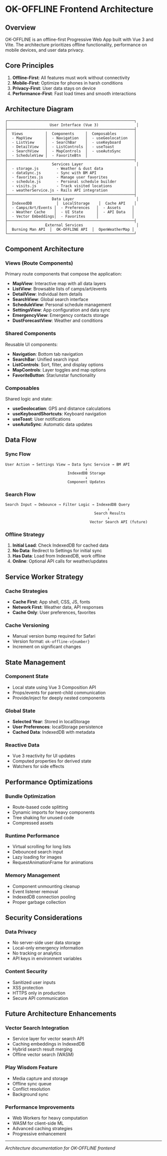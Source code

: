 # OK-OFFLINE Frontend Architecture

## Overview

OK-OFFLINE is an offline-first Progressive Web App built with Vue 3 and Vite. The architecture prioritizes offline functionality, performance on mobile devices, and user data privacy.

## Core Principles

1. **Offline-First**: All features must work without connectivity
2. **Mobile-First**: Optimize for phones in harsh conditions
3. **Privacy-First**: User data stays on device
4. **Performance-First**: Fast load times and smooth interactions

## Architecture Diagram

```
┌─────────────────────────────────────────────────────────┐
│                   User Interface (Vue 3)                 │
├─────────────────────────────────────────────────────────┤
│  Views          │  Components     │  Composables        │
│  - MapView      │  - Navigation   │  - useGeolocation   │
│  - ListView     │  - SearchBar    │  - useKeyboard      │
│  - DetailView   │  - ListControls │  - useToast         │
│  - SearchView   │  - MapControls  │  - useAutoSync      │
│  - ScheduleView │  - FavoriteBtn  │                     │
├─────────────────────────────────────────────────────────┤
│                    Services Layer                        │
│  - storage.js        - Weather & dust data              │
│  - dataSync.js       - Sync with BM API                 │
│  - favorites.js      - Manage user favorites            │
│  - schedule.js       - Personal schedule builder        │
│  - visits.js         - Track visited locations          │
│  - weatherService.js - Rails API integration            │
├─────────────────────────────────────────────────────────┤
│                    Data Layer                            │
│  IndexedDB           │  LocalStorage    │  Cache API    │
│  - Camps/Art/Events │  - Preferences   │  - Assets     │
│  - Weather Cache    │  - UI State      │  - API Data   │
│  - Vector Embeddings│  - Favorites     │               │
├─────────────────────────────────────────────────────────┤
│                 External Services                        │
│  Burning Man API  │  OK-OFFLINE API  │  OpenWeatherMap │
└─────────────────────────────────────────────────────────┘
```

## Component Architecture

### Views (Route Components)
Primary route components that compose the application:
- **MapView**: Interactive map with all data layers
- **ListView**: Browsable lists of camps/art/events  
- **DetailView**: Individual item details
- **SearchView**: Global search interface
- **ScheduleView**: Personal schedule management
- **SettingsView**: App configuration and data sync
- **EmergencyView**: Emergency contacts storage
- **DustForecastView**: Weather and conditions

### Shared Components
Reusable UI components:
- **Navigation**: Bottom tab navigation
- **SearchBar**: Unified search input
- **ListControls**: Sort, filter, and display options
- **MapControls**: Layer toggles and map options
- **FavoriteButton**: Star/unstar functionality

### Composables
Shared logic and state:
- **useGeolocation**: GPS and distance calculations
- **useKeyboardShortcuts**: Keyboard navigation
- **useToast**: User notifications
- **useAutoSync**: Automatic data updates

## Data Flow

### Sync Flow
```
User Action → Settings View → Data Sync Service → BM API
                                    ↓
                            IndexedDB Storage
                                    ↓
                            Component Updates
```

### Search Flow
```
Search Input → Debounce → Filter Logic → IndexedDB Query
                                              ↓
                                        Search Results
                                              ↓
                                      Vector Search API (future)
```

### Offline Strategy
1. **Initial Load**: Check IndexedDB for cached data
2. **No Data**: Redirect to Settings for initial sync
3. **Has Data**: Load from IndexedDB, work offline
4. **Online**: Optional API calls for weather/updates

## Service Worker Strategy

### Cache Strategies
- **Cache First**: App shell, CSS, JS, fonts
- **Network First**: Weather data, API responses
- **Cache Only**: User preferences, favorites

### Cache Versioning
- Manual version bump required for Safari
- Version format: `ok-offline-v{number}`
- Increment on significant changes

## State Management

### Component State
- Local state using Vue 3 Composition API
- Props/events for parent-child communication
- Provide/inject for deeply nested components

### Global State
- **Selected Year**: Stored in localStorage
- **User Preferences**: localStorage persistence
- **Cached Data**: IndexedDB with metadata

### Reactive Data
- Vue 3 reactivity for UI updates
- Computed properties for derived state
- Watchers for side effects

## Performance Optimizations

### Bundle Optimization
- Route-based code splitting
- Dynamic imports for heavy components
- Tree shaking for unused code
- Compressed assets

### Runtime Performance
- Virtual scrolling for long lists
- Debounced search input
- Lazy loading for images
- RequestAnimationFrame for animations

### Memory Management
- Component unmounting cleanup
- Event listener removal
- IndexedDB connection pooling
- Proper garbage collection

## Security Considerations

### Data Privacy
- No server-side user data storage
- Local-only emergency information
- No tracking or analytics
- API keys in environment variables

### Content Security
- Sanitized user inputs
- XSS protection
- HTTPS only in production
- Secure API communication

## Future Architecture Enhancements

### Vector Search Integration
- Service layer for vector search API
- Caching embeddings in IndexedDB
- Hybrid search result merging
- Offline vector search (WASM)

### Play Wisdom Feature
- Media capture and storage
- Offline sync queue
- Conflict resolution
- Background sync

### Performance Improvements
- Web Workers for heavy computation
- WASM for client-side ML
- Advanced caching strategies
- Progressive enhancement

---

*Architecture documentation for OK-OFFLINE frontend*